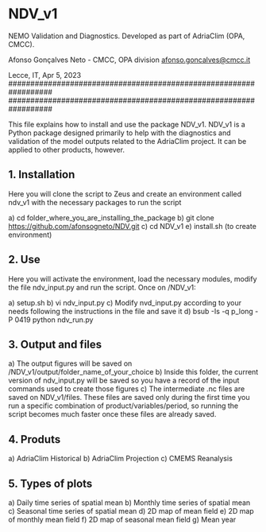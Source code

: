 # NDV_v1
NEMO Validation and Diagnostics. Developed as part of AdriaClim (OPA, CMCC).

Afonso Gonçalves Neto - CMCC, OPA division
afonso.goncalves@cmcc.it

Lecce, IT, Apr 5, 2023
##################################################################
##################################################################

This file explains how to install and use the package NDV_v1. NDV_v1 is a Python package designed primarily to help with the diagnostics and validation of the model outputs related to the AdriaClim project. It can be applied to other products, however.

## 1. Installation

Here you will clone the script to Zeus and create an environment called ndv_v1 with the necessary packages to run the script

a) cd folder_where_you_are_installing_the_package 
b) git clone https://github.com/afonsogneto/NDV.git
c) cd NDV_v1
e) install.sh (to create environment)

## 2. Use

Here you will activate the environment, load the necessary modules, modify the file ndv_input.py and run the script. Once on /NDV_v1:

a) setup.sh
b) vi ndv_input.py
c) Modify nvd_input.py according to your needs following the instructions in the file and save it
d) bsub -Is -q p_long -P 0419 python ndv_run.py 

## 3. Output and files

a) The output figures will be saved on /NDV_v1/output/folder_name_of_your_choice
b) Inside this folder, the current version of ndv_input.py will be saved so you have a record of the input commands used to create those figures
c) The intermediate .nc files are saved on NDV_v1/files. These files are saved only during the first time you run a specific combination of product/variables/period, so running the script becomes much faster once these files are already saved.

## 4. Produts

a) AdriaClim Historical
b) AdriaClim Projection
c) CMEMS Reanalysis

## 5. Types of plots

a) Daily time series of spatial mean
b) Monthly time series of spatial mean
c) Seasonal time series of spatial mean
d) 2D map of mean field
e) 2D map of monthly mean field
f) 2D map of seasonal mean field
g) Mean year

